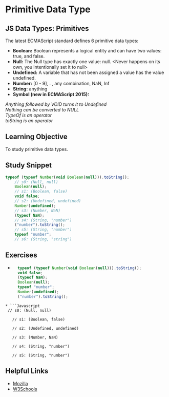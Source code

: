 # Primitive Data Type
## JS Data Types: Primitives  
The latest ECMAScript standard defines 6 primitive data types:

* **Boolean:** Boolean represents a logical entity and can have two values: true, and false.
* **Null:** The Null type has exactly one value: null. <Never happens on its own, you intentionally set it to null>
* **Undefined:** A variable that has not been assigned a value has the value undefined.
* **Number:** [0 - 9], . ,  any combination, NaN, Inf
* **String:** anything
* **Symbol (new in ECMAScript 2015):**


*Anything followed by VOID turns it to Undefined*  
*Nothing can be converted to NULL*  
*TypeOf is an operator*  
*toString is an operator*  

## Learning Objective
To study primitive data types.

## Study Snippet
```Javascript
typeof (typeof Number(void Boolean(null))).toString();
    // s0: (Null, null)
    Boolean(null);
    // s1: (Boolean, false)
    void false;
    // s2: (Undefined, undefined)
    Number(undefined);
    // s3: (Number, NaN)
    (typeof NaN);
    // s4: (String, "number")
    ("number").toString();
    // s5: (String, "number")
    typeof "number";
    // s6: (String, "string")
 ```
 
 ## Exercises
* ```Javascript
    typeof (typeof Number(void Boolean(null))).toString();
    void false;
    (typeof NaN);
    Boolean(null);
    typeof "number";
    Number(undefined);
    ("number").toString();
 ```
* ```Javascript
  // s0: (Null, null)

    // s1: (Boolean, false)

    // s2: (Undefined, undefined)

    // s3: (Number, NaN)

    // s4: (String, "number")

    // s5: (String, "number")
   ```
 ## Helpful Links
 
 * [Mozilla](https://developer.mozilla.org/en-US/docs/Web/JavaScript/Data_structures)  
 * [W3Schools](https://www.w3schools.com/js/js_datatypes.asp)

